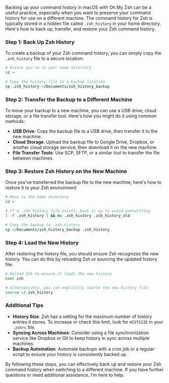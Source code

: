 Backing up your command history in macOS with Oh My Zsh can be a useful practice, especially when you want to preserve your command history for use on a different machine. The command history for Zsh is typically stored in a hidden file called `.zsh_history` in your home directory. Here's how to back up, transfer, and restore your Zsh command history.

### Step 1: Back Up Zsh History
To create a backup of your Zsh command history, you can simply copy the `.zsh_history` file to a secure location:

```bash
# Ensure you're in your home directory
cd ~

# Copy the history file to a backup location
cp .zsh_history ~/Documents/zsh_history_backup
```

### Step 2: Transfer the Backup to a Different Machine
To move your backup to a new machine, you can use a USB drive, cloud storage, or a file transfer tool. Here's how you might do it using common methods:

- **USB Drive**: Copy the backup file to a USB drive, then transfer it to the new machine.
- **Cloud Storage**: Upload the backup file to Google Drive, Dropbox, or another cloud storage service, then download it on the new machine.
- **File Transfer Tools**: Use SCP, SFTP, or a similar tool to transfer the file between machines.

### Step 3: Restore Zsh History on the New Machine
Once you've transferred the backup file to the new machine, here's how to restore it to your Zsh environment:

```bash
# Move to the home directory
cd ~

# If a .zsh_history file exists, back it up to avoid overwriting
[ -f .zsh_history ] && mv .zsh_history .zsh_history_old

# Copy the backup to .zsh_history
cp ~/Documents/zsh_history_backup .zsh_history
```

### Step 4: Load the New History
After restoring the history file, you should ensure Zsh recognizes the new history. You can do this by reloading Zsh or sourcing the updated history file:

```bash
# Reload Zsh to ensure it loads the new history
exec zsh

# Alternatively, you can explicitly source the new history file
source ~/.zsh_history
```

### Additional Tips
- **History Size**: Zsh has a setting for the maximum number of history entries it stores. To increase or check this limit, look for `HISTSIZE` in your `.zshrc` file.
- **Syncing Across Machines**: Consider using a file synchronization service like Dropbox or Git to keep history in sync across multiple machines.
- **Backup Automation**: Automate backups with a cron job or a regular script to ensure your history is consistently backed up.

By following these steps, you can effectively back up and restore your Zsh command history when switching to a different machine. If you have further questions or need additional assistance, I'm here to help.
